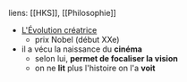 liens: [[HKS]], [[Philosophie]]

- <u>L'Évolution créatrice </u>
	- prix Nobel (début XXe)
- il a vécu la naissance du **cinéma**
	- selon lui, **permet de focaliser la vision**
	- on ne **lit** plus l'histoire on l'a **voit**